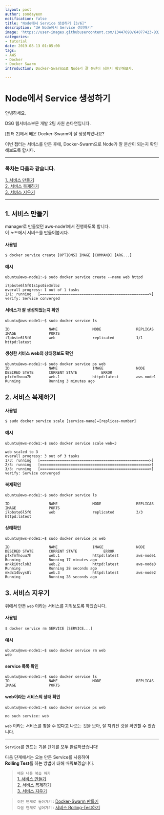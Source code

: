 ```yaml
---
layout: post
author: sondayeon
notification: false
title: "Node에서 Service 생성하기 [3/6]"
description: "3# Node에서 Service 생성하기"
image: 'https://user-images.githubusercontent.com/13447690/64077423-8323b300-cd0b-11e9-8588-fb4fa9c6a294.png'
categories:
- tutorial
date: 2019-08-13 01:05:00
tags:
- AWS
- Docker
- Docker Swarm
introduction: Docker-Swarm으로 Node가 잘 분산이 되는지 확인해보자.

---
```


# Node에서 Service 생성하기

안녕하세요.

DSG 웹서비스부문 개발 2팀 사원 손다연입니다.

[챕터 2]에서 배운 Docker-Swarm이 잘 생성되었나요?

이번 챕터는 서비스를 만든 후에, Docker-Swarm으로 Node가 잘 분산이 되는지 확인해보도록 합시다.

---

### 목차는 다음과 같습니다.

[1. 서비스 만들기](#1-서비스-만들기)  
[2. 서비스 복제하기](#2-서비스-복제하기)   
[3. 서비스 지우기](#3-서비스-지우기)

---

## 1. 서비스 만들기

manager로 만들었던 aws-node1에서 진행하도록 합니다.   
이 노드에서 서비스를 만들어봅시다.

#### 사용법
```
$ docker service create [OPTIONS] IMAGE [COMMAND] [ARG...]
```
#### 예시     
```
ubuntu@aws-node1:~$ sudo docker service create --name web httpd

i7pbste6l5f01s1ps0ie3mlbz
overall progress: 1 out of 1 tasks 
1/1: running   [==================================================>] 
verify: Service converged 
```
#### 서비스가 잘 생성되었는지 확인
```
ubuntu@aws-node1:~$ sudo docker service ls

ID                  NAME                MODE                REPLICAS            IMAGE               PORTS
i7pbste6l5f0        web                 replicated          1/1                 httpd:latest        
````
#### 생성한 서비스 web의 상태정보도 확인
```
ubuntu@aws-node1:~$ sudo docker service ps web
ID                  NAME                IMAGE               NODE                DESIRED STATE       CURRENT STATE           ERROR       
pfxfmfhouu7h        web.1               httpd:latest        aws-node1           Running             Running 3 minutes ago               
```

## 2. 서비스 복제하기

#### 사용법
```
$ sudo docker service scale [service-name]=[replicas-number]
```
#### 예시
```
ubuntu@aws-node1:~$ sudo docker service scale web=3

web scaled to 3
overall progress: 3 out of 3 tasks 
1/3: running   [==================================================>] 
2/3: running   [==================================================>] 
3/3: running   [==================================================>] 
verify: Service converged 
```
#### 복제확인
```
ubuntu@aws-node1:~$ sudo docker service ls

ID                  NAME                MODE                REPLICAS            IMAGE               PORTS
i7pbste6l5f0        web                 replicated          3/3                 httpd:latest        
```
#### 상태확인
```
ubuntu@aws-node1:~$ sudo docker service ps web

ID                  NAME                IMAGE               NODE                DESIRED STATE       CURRENT STATE            ERROR       
pfxfmfhouu7h        web.1               httpd:latest        aws-node1           Running             Running 17 minutes ago
ankki0tclob3        web.2               httpd:latest        aws-node3           Running             Running 28 seconds ago
mkdc14bvys8l        web.3               httpd:latest        aws-node2           Running             Running 28 seconds ago               
```

## 3. 서비스 지우기

위에서 만든 `web` 이라는 서비스를 지워보도록 하겠습니다.

#### 사용법
```
$ docker service rm SERVICE [SERVICE...]
```
#### 예시
```
ubuntu@aws-node1:~$ sudo docker service rm web
web
```
#### service 목록 확인
```
ubuntu@aws-node1:~$ sudo docker service ls
ID                  NAME                MODE                REPLICAS            IMAGE               PORTS
```
#### web이라는 서비스의 상태 확인
```
ubuntu@aws-node1:~$ sudo docker service ps web

no such service: web
```

`web` 이라는 서비스를 찾을 수 없다고 나오는 것을 보아, 잘 지워진 것을 확인할 수 있습니다.

---

`Service`를 만드는 기본 단계를 모두 완료하셨습니다!    

다음 단계에서는 오늘 만든 Service를 사용하여          
**Rolling Test**를 하는 방법에 대해 배워보겠습니다.

> `배운 내용 복습 하기`   
[1. 서비스 만들기](#1-서비스-만들기)  
[2. 서비스 복제하기](#2-서비스-복제하기)   
[3. 서비스 지우기](#3-서비스-지우기)

> `이전 단계로 돌아가기` : [Docker-Swarm 만들기](/2-Make-Swarm)     
> `다음 단계로 넘어가기` : [서비스 Rolling-Test하기](/4-Rolling-Test)




